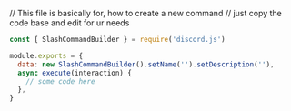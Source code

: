 // This file is basically for, how to create a new command
// just copy the code base and edit for ur needs

```js
const { SlashCommandBuilder } = require('discord.js')

module.exports = {
  data: new SlashCommandBuilder().setName('').setDescription(''),
  async execute(interaction) {
    // some code here
  },
}
```
